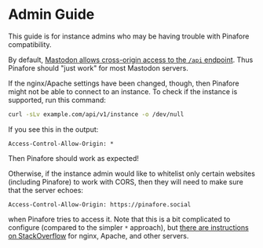 Admin Guide
====

This guide is for instance admins who may be having trouble with Pinafore compatibility.

By default, [Mastodon allows cross-origin access to the `/api` endpoint](https://github.com/tootsuite/mastodon/blob/50529cbceb84e611bca497624a7a4c38113e5135/config/initializers/cors.rb#L15-L20). Thus Pinafore should "just work" for most Mastodon servers.

If the nginx/Apache settings have been changed, though, then Pinafore might not be able to connect to an instance. To check if the instance is supported, run this command:

```bash
curl -sLv example.com/api/v1/instance -o /dev/null
```

If you see this in the output:

```
Access-Control-Allow-Origin: *
```

Then Pinafore should work as expected!

Otherwise, if the instance admin would like to whitelist only certain websites (including Pinafore) to work with CORS, then they will need to make sure that the server echoes: 

```
Access-Control-Allow-Origin: https://pinafore.social
```

when Pinafore tries to access it. Note that this is a bit complicated to configure (compared to the simpler `*` approach), but [there are instructions on StackOverflow](https://stackoverflow.com/q/1653308) for nginx, Apache, and other servers.
